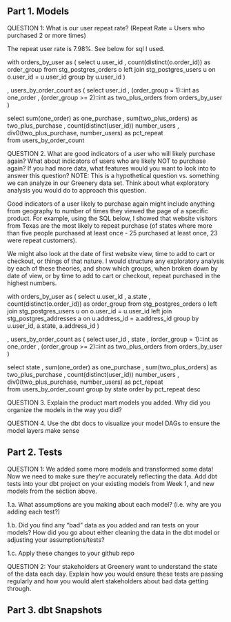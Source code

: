 ## Part 1. Models
QUESTION 1: What is our user repeat rate?
(Repeat Rate = Users who purchased 2 or more times)

The repeat user rate is 7.98%. See below for sql I used.

with orders_by_user as
(
    select 
        u.user_id
        , count(distinct(o.order_id)) as order_group
    from stg_postgres_orders o
    left join stg_postgres_users u
        on o.user_id = u.user_id
    group by u.user_id
)

, users_by_order_count as
(
    select
        user_id
        , (order_group = 1)::int as one_order
        , (order_group >= 2)::int as two_plus_orders
    from orders_by_user
)   

select
    sum(one_order) as one_purchase
    , sum(two_plus_orders) as two_plus_purchase
    , count(distinct(user_id)) number_users
    , div0(two_plus_purchase, number_users) as pct_repeat  
from users_by_order_count


QUESTION 2. What are good indicators of a user who will likely purchase again? What about indicators of users who are likely NOT to purchase again? If you had more data, what features would you want to look into to answer this question?
NOTE: This is a hypothetical question vs. something we can analyze in our Greenery data set. Think about what exploratory analysis you would do to approach this question.

Good indicators of a user likely to purchase again might include anything from geography to number of times they viewed the page of a specific product. For example, using the SQL below, I showed that website visitors from Texas are the most likely to repeat purchase (of states where more than five people purchased at least once - 25 purchased at least once, 23 were repeat customers).

We might also look at the date of first website view, time to add to cart or checkout, or things of that nature. I would structure any exploratory analysis by each of these theories, and show which groups, when broken down by date of view, or by time to add to cart or checkout, repeat purchased in the highest numbers.

with orders_by_user as
(
    select 
        u.user_id
        , a.state
        , count(distinct(o.order_id)) as order_group
    from stg_postgres_orders o
    left join stg_postgres_users u
        on o.user_id = u.user_id
    left join stg_postgres_addresses a
        on u.address_id = a.address_id
    group by u.user_id, a.state, a.address_id
)

, users_by_order_count as
(
    select
        user_id
        , state
        , (order_group = 1)::int as one_order
        , (order_group >= 2)::int as two_plus_orders
    from orders_by_user
)   

select
    state
    , sum(one_order) as one_purchase
    , sum(two_plus_orders) as two_plus_purchase
    , count(distinct(user_id)) number_users
    , div0(two_plus_purchase, number_users) as pct_repeat  
from users_by_order_count
group by state
order by pct_repeat desc

QUESTION 3. Explain the product mart models you added. Why did you organize the models in the way you did?

QUESTION 4. Use the dbt docs to visualize your model DAGs to ensure the model layers make sense


## Part 2. Tests

QUESTION 1: We added some more models and transformed some data! Now we need to make sure they’re accurately reflecting the data. Add dbt tests into your dbt project on your existing models from Week 1, and new models from the section above.

1.a. What assumptions are you making about each model? (i.e. why are you adding each test?)

1.b. Did you find any “bad” data as you added and ran tests on your models? How did you go about either cleaning the data in the dbt model or adjusting your assumptions/tests?

1.c. Apply these changes to your github repo

QUESTION 2: Your stakeholders at Greenery want to understand the state of the data each day. Explain how you would ensure these tests are passing regularly and how you would alert stakeholders about bad data getting through.

## Part 3. dbt Snapshots
